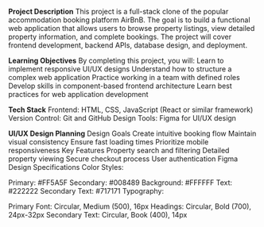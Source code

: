 **Project Description**
This project is a full-stack clone of the popular accommodation booking platform AirBnB. The goal is to build a functional web application that allows users to browse property listings, view detailed property information, and complete bookings. The project will cover frontend development, backend APIs, database design, and deployment.

**Learning Objectives**
By completing this project, you will:
Learn to implement responsive UI/UX designs
Understand how to structure a complex web application
Practice working in a team with defined roles
Develop skills in component-based frontend architecture
Learn best practices for web application development

**Tech Stack**
Frontend: HTML, CSS, JavaScript (React or similar framework)
Version Control: Git and GitHub
Design Tools: Figma for UI/UX design

**UI/UX Design Planning**
Design Goals
Create intuitive booking flow
Maintain visual consistency
Ensure fast loading times
Prioritize mobile responsiveness
Key Features
Property search and filtering
Detailed property viewing
Secure checkout process
User authentication
Figma Design Specifications
Color Styles:

Primary: #FF5A5F
Secondary: #008489
Background: #FFFFFF
Text: #222222
Secondary Text: #717171
Typography:

Primary Font: Circular, Medium (500), 16px
Headings: Circular, Bold (700), 24px-32px
Secondary Text: Circular, Book (400), 14px
